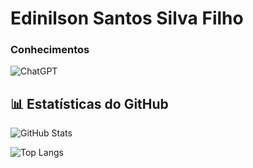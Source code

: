 # Edinilson Santos Silva Filho

### Conhecimentos
![ChatGPT](https://img.shields.io/badge/chatGPT-74aa9c?style=for-the-badge&logo=openai&logoColor=white)

## 📊 Estatísticas do GitHub
![GitHub Stats](https://github-readme-stats.vercel.app/api?username=Edinilson1&show_icons=true&theme=tokyonight)

![Top Langs](https://github-readme-stats.vercel.app/api/top-langs/?username=Edinilson1&layout=compact&theme=tokyonight)
